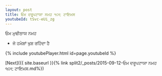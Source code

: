 ```yaml
---
layout: post
title: ਓਮ ਦਰੂਪਟਾਯਾ ਨਮਹ ੧੦੮ ਟਾਇਮਸ
youtubeId: tSvc-eUi_zg
---
```

 
 
 ਓਮ ਮੁਢੀਠਾਯ ਨਮਹ  
 
 -  ਜੋ ਹਮੇਸ਼ਾਂ ਖੁਸ਼ ਰਹਿੰਦਾ ਹੈ 
 
  
 
  
 
 
 
 
 
 


{% include youtubePlayer.html id=page.youtubeId %}
 
[Next]({{ site.baseurl }}{% link  split2/_posts/2015-09-12-ਓਮ ਦਰੂਪਟਾਯਾ ਨਮਹ ੧੦੮ ਟਾਇਮਸ.md%})
 
